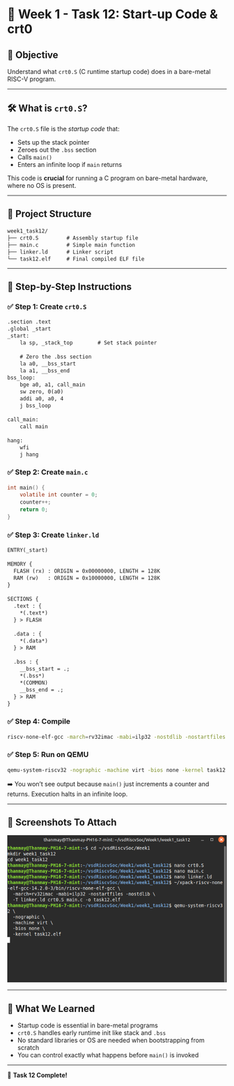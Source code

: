 
# 🧠 Week 1 - Task 12: Start-up Code & crt0

## 🎯 Objective
Understand what `crt0.S` (C runtime startup code) does in a bare-metal RISC-V program.

---

## 🛠️ What is `crt0.S`?
The `crt0.S` file is the _startup code_ that:
- Sets up the stack pointer
- Zeroes out the `.bss` section
- Calls `main()`
- Enters an infinite loop if `main` returns

This code is **crucial** for running a C program on bare-metal hardware, where no OS is present.

---

## 📁 Project Structure

```
week1_task12/
├── crt0.S         # Assembly startup file
├── main.c         # Simple main function
├── linker.ld      # Linker script
└── task12.elf     # Final compiled ELF file
```

---

## 🔧 Step-by-Step Instructions

### ✅ Step 1: Create `crt0.S`
```assembly
.section .text
.global _start
_start:
    la sp, _stack_top        # Set stack pointer

    # Zero the .bss section
    la a0, __bss_start
    la a1, __bss_end
bss_loop:
    bge a0, a1, call_main
    sw zero, 0(a0)
    addi a0, a0, 4
    j bss_loop

call_main:
    call main

hang:
    wfi
    j hang
```

### ✅ Step 2: Create `main.c`
```c
int main() {
    volatile int counter = 0;
    counter++;
    return 0;
}
```

### ✅ Step 3: Create `linker.ld`
```ld
ENTRY(_start)

MEMORY {
  FLASH (rx) : ORIGIN = 0x00000000, LENGTH = 128K
  RAM (rw)   : ORIGIN = 0x10000000, LENGTH = 128K
}

SECTIONS {
  .text : {
    *(.text*)
  } > FLASH

  .data : {
    *(.data*)
  } > RAM

  .bss : {
    __bss_start = .;
    *(.bss*)
    *(COMMON)
    __bss_end = .;
  } > RAM
}
```

### ✅ Step 4: Compile
```bash
riscv-none-elf-gcc -march=rv32imac -mabi=ilp32 -nostdlib -nostartfiles   -T linker.ld crt0.S main.c -o task12.elf
```

### ✅ Step 5: Run on QEMU
```bash
qemu-system-riscv32 -nographic -machine virt -bios none -kernel task12.elf
```
➡️ You won’t see output because `main()` just increments a counter and returns. Execution halts in an infinite loop.

---

## 📸 Screenshots To Attach
![Screenshot Title](screenshots/Screenshot.png)

---

## 📘 What We Learned
- Startup code is essential in bare-metal programs
- `crt0.S` handles early runtime init like stack and `.bss`
- No standard libraries or OS are needed when bootstrapping from scratch
- You can control exactly what happens before `main()` is invoked

---

🎉 **Task 12 Complete!**
